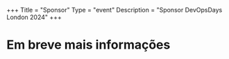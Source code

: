 +++ Title = "Sponsor"
Type = "event"
Description = "Sponsor DevOpsDays London 2024"
+++

<h1>Em breve mais informações</h1>